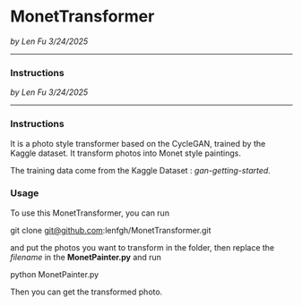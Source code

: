 # MonetTransformer

*by Len Fu 3/24/2025*

---

### Instructions


*by Len Fu 3/24/2025*

---

### Instructions

It is a photo style transformer based on the CycleGAN, trained by the Kaggle dataset. It transform photos into Monet style paintings. 

The training data come from the Kaggle Dataset : *gan-getting-started*. 

### Usage

To use this MonetTransformer, you can run 

  git clone git@github.com:lenfgh/MonetTransformer.git

and put the photos you want to transform in the folder, then replace the *filename* in the **MonetPainter.py** and run 

  python MonetPainter.py

Then you can get the transformed photo.
